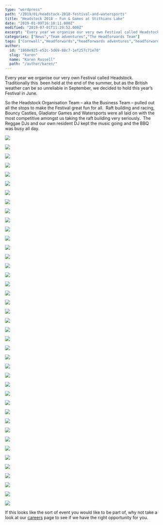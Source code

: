 ```yaml
---
type: "wordpress"
path: "/2019/01/headstock-2018-festival-and-watersports"
title: "Headstock 2018 – Fun & Games at Stithians Lake"
date: "2019-01-09T16:10:11.000Z"
modified: "2019-07-01T11:29:52.000Z"
excerpt: "Every year we organise our very own Festival called Headstock.  Traditionally this  been held at the end of the summer, but as the British weather can be so unreliable in September, we decided to hold this year’s Festival in June. So the Headstock Organisation Team – aka the Business Team – pulled out all the …"
categories: ["News","Team adventures","The Headforwards Team"]
tags: ["Cornwall","Headforwards","headforwards adventures","headforwards festival","Headforwards Team","headstock","Outsourcing","software jobs","software jobs cornwall","software jobs uk","Software Outsourcing","the roseland","the roseland peninsular"]
author:
  id: "1860e925-e52c-5d69-88c7-1ef257c71e70"
  slug: "karen"
  name: "Karen Russell"
  path: "/author/karen/"
---
```

Every year we organise our very own Festival called Headstock.  Traditionally this  been held at the end of the summer, but as the British weather can be so unreliable in September, we decided to hold this year’s Festival in June.

So the Headstock Organisation Team – aka the Business Team – pulled out all the stops to make the Festival great fun for all.  Raft building and racing, Bouncy Castles, Gladiator Games and Watersports were all laid on with the most competitive amongst us taking the raft building very seriously.  The Reggae DJs and our own resident DJ kept the music going and the BBQ was busy all day.

<section class="gallery">

![](/wp-content/uploads/2019/01/36240576_10156557481288200_981399722193321984_n.jpg)

![](/wp-content/uploads/2019/01/2018-06-30-14.01.14.jpg)

![](/wp-content/uploads/2019/01/2018-06-30-14.01.16.jpg)

![](/wp-content/uploads/2019/01/2018-06-30-14.01.22.jpg)

![](/wp-content/uploads/2019/01/2018-06-30-14.01.38.jpg)

![](/wp-content/uploads/2019/01/2018-06-30-14.02.05.jpg)

![](/wp-content/uploads/2019/01/2018-06-30-14.02.09.jpg)

![](/wp-content/uploads/2019/01/2018-06-30-14.02.12.jpg)

![](/wp-content/uploads/2019/01/2018-06-30-14.02.19.jpg)

![](/wp-content/uploads/2019/01/2018-06-30-14.02.25.jpg)

![](/wp-content/uploads/2019/01/2018-06-30-14.02.27.jpg)

![](/wp-content/uploads/2019/01/2018-06-30-14.02.57.jpg)

![](/wp-content/uploads/2019/01/36389807_10156560315383200_3971093261136691200_n.jpg)

![](/wp-content/uploads/2019/01/2018-06-30-14.07.08.jpg)

![](/wp-content/uploads/2019/01/2018-06-30-14.07.10.jpg)

![](/wp-content/uploads/2019/01/2018-06-30-14.07.13.jpg)

![](/wp-content/uploads/2019/01/2018-06-30-14.07.26.jpg)

![](/wp-content/uploads/2019/01/2018-06-30-14.07.38.jpg)

![](/wp-content/uploads/2019/01/2018-06-30-14.07.41.jpg)

![](/wp-content/uploads/2019/01/2018-06-30-14.28.34.jpg)

![](/wp-content/uploads/2019/01/2018-06-30-14.28.51.jpg)

![](/wp-content/uploads/2019/01/2018-06-30-14.28.57.jpg)

![](/wp-content/uploads/2019/01/2018-06-30-14.29.00.jpg)

![](/wp-content/uploads/2019/01/2018-06-30-14.29.07.jpg)

![](/wp-content/uploads/2019/01/2018-06-30-14.29.56.jpg)

![](/wp-content/uploads/2019/01/2018-06-30-14.30.05.jpg)

![](/wp-content/uploads/2019/01/2018-06-30-14.30.23.jpg)

![](/wp-content/uploads/2019/01/2018-06-30-14.30.41.jpg)

![](/wp-content/uploads/2019/01/2018-06-30-14.31.10.jpg)

![](/wp-content/uploads/2019/01/2018-06-30-14.45.23.jpg)

![](/wp-content/uploads/2019/01/2018-06-30-14.45.43.jpg)

![](/wp-content/uploads/2019/01/2018-06-30-14.45.53.jpg)

![](/wp-content/uploads/2019/01/2018-06-30-15.17.15.jpg)

![](/wp-content/uploads/2019/01/2018-06-30-15.17.19.jpg)

![](/wp-content/uploads/2019/01/2018-06-30-15.17.37.jpg)

![](/wp-content/uploads/2019/01/2018-06-30-15.17.40.jpg)

![](/wp-content/uploads/2019/01/2018-06-30-15.18.29.jpg)

![](/wp-content/uploads/2019/01/2018-06-30-15.18.39.jpg)

![](/wp-content/uploads/2019/01/2018-06-30-15.19.00.jpg)

![](/wp-content/uploads/2019/01/2018-06-30-15.19.35.jpg)

![](/wp-content/uploads/2019/01/2018-06-30-15.25.14.jpg)

</section>

If this looks like the sort of event you would like to be part of, why not take a look at our [careers](http://www.headforwards.com/careers/) page to see if we have the right opportunity for you.